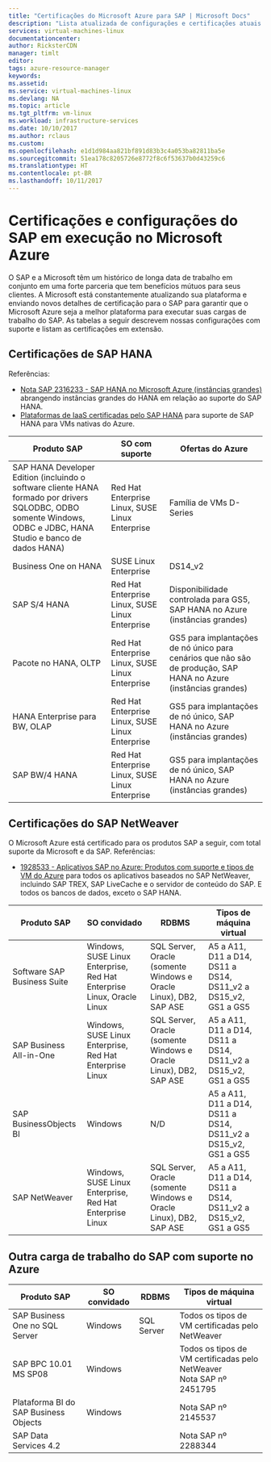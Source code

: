 ```yaml
---
title: "Certificações do Microsoft Azure para SAP | Microsoft Docs"
description: "Lista atualizada de configurações e certificações atuais do SAP na plataforma do Azure."
services: virtual-machines-linux
documentationcenter: 
author: RicksterCDN
manager: timlt
editor: 
tags: azure-resource-manager
keywords: 
ms.assetid: 
ms.service: virtual-machines-linux
ms.devlang: NA
ms.topic: article
ms.tgt_pltfrm: vm-linux
ms.workload: infrastructure-services
ms.date: 10/10/2017
ms.author: rclaus
ms.custom: 
ms.openlocfilehash: e1d1d984aa821bf891d83b3c4a053ba82811ba5e
ms.sourcegitcommit: 51ea178c8205726e8772f8c6f53637b0d43259c6
ms.translationtype: HT
ms.contentlocale: pt-BR
ms.lasthandoff: 10/11/2017
---
```

# <a name="sap-certifications-and-configurations-running-on-microsoft-azure"></a>Certificações e configurações do SAP em execução no Microsoft Azure

O SAP e a Microsoft têm um histórico de longa data de trabalho em conjunto em uma forte parceria que tem benefícios mútuos para seus clientes. A Microsoft está constantemente atualizando sua plataforma e enviando novos detalhes de certificação para o SAP para garantir que o Microsoft Azure seja a melhor plataforma para executar suas cargas de trabalho do SAP. As tabelas a seguir descrevem nossas configurações com suporte e listam as certificações em extensão. 

## <a name="sap-hana-certifications"></a>Certificações de SAP HANA
Referências:

- [Nota SAP 2316233 - SAP HANA no Microsoft Azure (instâncias grandes)](https://launchpad.support.sap.com/#/notes/2316233) abrangendo instâncias grandes do HANA em relação ao suporte do SAP HANA.
- [Plataformas de IaaS certificadas pelo SAP HANA](https://www.sap.com/dmc/exp/2014-09-02-hana-hardware/enEN/iaas.html#categories=Amazon%20Web%20Services%2CMicrosoft%20Azure) para suporte de SAP HANA para VMs nativas do Azure.

| Produto SAP | SO com suporte | Ofertas do Azure |
| --- | --- | --- |
| SAP HANA Developer Edition (incluindo o software cliente HANA formado por drivers SQLODBC, ODBO somente Windows, ODBC e JDBC, HANA Studio e banco de dados HANA) | Red Hat Enterprise Linux, SUSE Linux Enterprise | Família de VMs D-Series |
| Business One on HANA | SUSE Linux Enterprise | DS14_v2 |
| SAP S/4 HANA |Red Hat Enterprise Linux, SUSE Linux Enterprise | Disponibilidade controlada para GS5, SAP HANA no Azure (instâncias grandes) |
| Pacote no HANA, OLTP | Red Hat Enterprise Linux, SUSE Linux Enterprise | GS5 para implantações de nó único para cenários que não são de produção, SAP HANA no Azure (instâncias grandes) |
| HANA Enterprise para BW, OLAP | Red Hat Enterprise Linux, SUSE Linux Enterprise | GS5 para implantações de nó único, SAP HANA no Azure (instâncias grandes) |
| SAP BW/4 HANA | Red Hat Enterprise Linux, SUSE Linux Enterprise | GS5 para implantações de nó único, SAP HANA no Azure (instâncias grandes) |

## <a name="sap-netweaver-certifications"></a>Certificações do SAP NetWeaver
O Microsoft Azure está certificado para os produtos SAP a seguir, com total suporte da Microsoft e da SAP.
Referências:

- [1928533 - Aplicativos SAP no Azure: Produtos com suporte e tipos de VM do Azure](https://launchpad.support.sap.com/#/notes/1928533) para todos os aplicativos baseados no SAP NetWeaver, incluindo SAP TREX, SAP LiveCache e o servidor de conteúdo do SAP. E todos os bancos de dados, exceto o SAP HANA.


| Produto SAP | SO convidado | RDBMS | Tipos de máquina virtual |
| --- | --- | --- | --- |
| Software SAP Business Suite |Windows, SUSE Linux Enterprise, Red Hat Enterprise Linux, Oracle Linux |SQL Server, Oracle (somente Windows e Oracle Linux), DB2, SAP ASE |A5 a A11, D11 a D14, DS11 a DS14, DS11_v2 a DS15_v2, GS1 a GS5 |
| SAP Business All-in-One |Windows, SUSE Linux Enterprise, Red Hat Enterprise Linux |SQL Server, Oracle (somente Windows e Oracle Linux), DB2, SAP ASE |A5 a A11, D11 a D14, DS11 a DS14, DS11_v2 a DS15_v2, GS1 a GS5 |
| SAP BusinessObjects BI |Windows |N/D |A5 a A11, D11 a D14, DS11 a DS14, DS11_v2 a DS15_v2, GS1 a GS5 |
| SAP NetWeaver |Windows, SUSE Linux Enterprise, Red Hat Enterprise Linux |SQL Server, Oracle (somente Windows e Oracle Linux), DB2, SAP ASE |A5 a A11, D11 a D14, DS11 a DS14, DS11_v2 a DS15_v2, GS1 a GS5 |

## <a name="other-sap-workload-supported-on-azure"></a>Outra carga de trabalho do SAP com suporte no Azure

| Produto SAP | SO convidado | RDBMS | Tipos de máquina virtual |
| --- | --- | --- | --- |
| SAP Business One no SQL Server | Windows  | SQL Server | Todos os tipos de VM certificadas pelo NetWeaver |
| SAP BPC 10.01 MS SP08 | Windows | | Todos os tipos de VM certificadas pelo NetWeaver<br /> Nota SAP nº 2451795 |
| Plataforma BI do SAP Business Objects | Windows | | Nota SAP nº 2145537 |
| SAP Data Services 4.2 | | | Nota SAP nº 2288344 |
